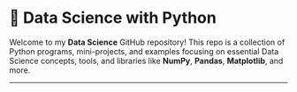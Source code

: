 # 🧠 Data Science with Python

Welcome to my **Data Science** GitHub repository! This repo is a collection of Python programs, mini-projects, and examples focusing on essential Data Science concepts, tools, and libraries like **NumPy**, **Pandas**, **Matplotlib**, and more.

---



